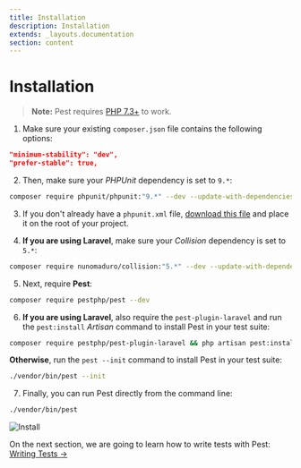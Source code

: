 ```yaml
---
title: Installation
description: Installation
extends: _layouts.documentation
section: content
---
```


# Installation

> **Note:** Pest requires [PHP 7.3+](https://php.net/releases/) to work.

1. Make sure your existing `composer.json` file contains the following options:

```json
"minimum-stability": "dev",
"prefer-stable": true,
```

2. Then, make sure your _PHPUnit_ dependency is set to `9.*`:

```bash
composer require phpunit/phpunit:"9.*" --dev --update-with-dependencies
```

3. If you don't already have a `phpunit.xml` file, [download this file](https://github.com/pestphp/pest/blob/master/stubs/Laravel/phpunit.xml) and place it on the root of your project.

4. **If you are using Laravel**, make sure your _Collision_ dependency is set to `5.*`:

```bash
composer require nunomaduro/collision:"5.*" --dev --update-with-dependencies
```

5. Next, require **Pest**:

```bash
composer require pestphp/pest --dev
```

6. **If you are using Laravel**, also require the `pest-plugin-laravel` and run the `pest:install` _Artisan_ command to install Pest in your test suite:

```bash
composer require pestphp/pest-plugin-laravel && php artisan pest:install
```

**Otherwise**, run the `pest --init` command to install Pest in your test suite:

```bash
./vendor/bin/pest --init
```

7. Finally, you can run Pest directly from the command line:

```bash
./vendor/bin/pest
```

![Install](/assets/img/install.png)

On the next section, we are going to learn how to write tests with Pest: [Writing Tests →](/docs/writing-tests)
